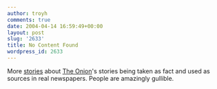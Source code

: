 ```yaml
---
author: troyh
comments: true
date: 2004-04-14 16:59:49+00:00
layout: post
slug: '2633'
title: No Content Found
wordpress_id: 2633
---
```


More [stories](http://www.wired.com/news/print/0,1294,63048,00.html) about [The Onion](http://theonion.com)'s stories being taken as fact and used as sources in real newspapers. People are amazingly gullible.
